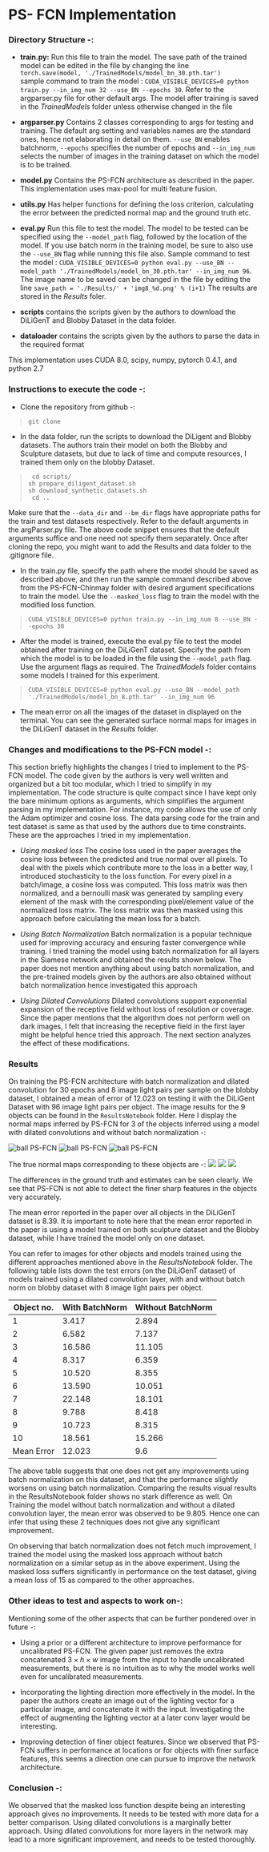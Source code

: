 
# PS- FCN Implementation 

### Directory Structure -:
-   **train.py:**  Run this file to train the model. The save path of the trained model can be edited in the file by changing the line   
```torch.save(model, './TrainedModels/model_bn_30.pth.tar')```   
sample command to train the model : ```CUDA_VISIBLE_DEVICES=0 python train.py --in_img_num 32 --use_BN --epochs 30```. Refer to the argparser.py file for other default args. The model after training is saved in the *TrainedModels* folder unless otherwise changed in the file

-  **argparser.py** Contains 2 classes corresponding to args for testing and training. The default arg setting and variables names are the standard ones, hence not elaborating in detail on them. `--use_BN` enables batchnorm, `--epochs` specifies the number of epochs and `--in_img_num` selects the number of images in the training dataset on which the model is to be trained. 

-  **model.py** Contains the PS-FCN architecture as described in the paper. This implementation uses max-pool for multi feature fusion. 

-  **utils.py** Has helper functions for defining the loss criterion, calculating the error between the predicted normal map and the ground truth etc. 

-  **eval.py** Run this file to test the model. The model to be tested can be specified using the `--model_path` flag, followed by the location of the model. If you use batch norm in the training model, be sure to also use the `--use_BN` flag while running this file also. Sample command to test the model :  ```CUDA_VISIBLE_DEVICES=0 python eval.py --use_BN --model_path './TrainedModels/model_bn_30.pth.tar' --in_img_num 96```. The image name to be saved can be changed in the file by editing the line ```save_path = './Results/' + 'img8_%d.png' % (i+1)``` 
The results are stored in the *Results* foler.

-  **scripts** contains the scripts given by the authors to download the DiLiGenT and Blobby Dataset in the data folder. 

-  **dataloader** contains the scripts given by the authors to parse the data in the required format

This implementation uses CUDA 8.0, scipy, numpy, pytorch 0.4.1, and python 2.7 


### Instructions to execute the code -:

-  Clone the repository from github -:

>``` git clone ```

-  In the data folder, run the scripts to download the DiLigent and Blobby datasets. The authors train their model on both the Blobby and Sculpture datasets, but due to lack of time and compute resources, I trained them only on the blobby Dataset. 

> ``` cd scripts/```    
  ``` sh prepare_diligent_dataset.sh ```  
  ``` sh download_synthetic_datasets.sh ```  
  ``` cd ..```

Make sure that the `--data_dir` and `--bm_dir` flags have appropriate paths for the train and test datasets respectively. Refer to the default arguments in the argParser.py file. The above code snippet ensures that the default arguments suffice and one need not specify them separately. 
Once after cloning the repo, you might want to add the Results and data folder to the .gitignore file. 
-  In the train.py file, specify the path where the model should be saved as described above, and then run the sample command described above from the PS-FCN-Chinmay folder with desired argument specifications to train the model. Use the `--masked_loss` flag to train the model with the modified loss function.

> ```CUDA_VISIBLE_DEVICES=0 python train.py --in_img_num 8 --use_BN --epochs 30```

-  After the model is trained, execute the eval.py file to test the model obtained after training on the DiLiGenT dataset. Specify the path from which the model is to be loaded in the file using the `--model_path` flag. Use the argument flags as required. The *TrainedModels* folder contains some models I trained for this experiment.

> ```CUDA_VISIBLE_DEVICES=0 python eval.py --use_BN --model_path './TrainedModels/model_bn_8.pth.tar' --in_img_num 96```

-  The mean error on all the images of the dataset in displayed on the terminal. You can see the generated surface normal maps for images in the DiLiGenT dataset in the *Results* folder.



### Changes and modifications to the PS-FCN model -: 
This section briefly highlights the changes I tried to implement to the PS-FCN model. The code given by the authors is very well written and organized but a bit too modular, which I tried to simplify in my implementation. The code structure is quite compact since I have kept only the bare minimum options as arguments, which simplifies the argument parsing in my implementation. For instance, my code allows the use of only the Adam optimizer and cosine loss. The data parsing code for the train and test dataset is same as that used by the authors due to time constraints. These are the approaches I tried in my implementation.

-  *Using masked loss* The cosine loss used in the paper averages the cosine loss between the predicted and true normal over all pixels. To deal with the pixels which contribute more to the loss in a better way, I introduced stochasticity to the loss function. For every pixel in a batch/image, a cosine loss was computed. This loss matrix was then normalized, and a bernoulli mask was generated by sampling every element of the mask with the corresponding pixel/element value of the normalized loss matrix. The loss matrix was then masked using this approach before calculating the mean loss for a batch.

-  *Using Batch Normalization* Batch normalization is a popular technique used for improving accuracy and ensuring faster convergence while training. I tried training the model using batch normalization for all layers in the Siamese network and obtained the results shown below. The paper does not mention anything about using batch normalization, and the pre-trained models given by the authors are also obtained without batch normalization hence investigated this approach

-  *Using Dilated Convolutions* Dilated convolutions support exponential expansion of the receptive field without loss of resolution or coverage. Since the paper mentions that the algorithm does not perform well on dark images, I felt that increasing the receptive field in the first layer might be helpful hence tried this approach. The next section analyzes the effect of these modifications.


### Results 

On training the PS-FCN architecture with batch normalization and dilated convolution for 30 epochs and 8 image light pairs per sample on the blobby dataset, I obtained a mean of error of 12.023 on testing it with the DiLiGent Dataset with 96 image light pairs per object. The image results for the 9 objects can be found in the `ResultsNotebook` folder. Here I display the normal maps inferred by PS-FCN for 3 of the objects inferred using a model with dilated convolutions and without batch normalization -:

![ball PS-FCN](ResultsNotebook/Image_8lp/img8_3.png) 
![ball PS-FCN](ResultsNotebook/Image_8lp/img8_6.png)
![ball PS-FCN](ResultsNotebook/Image_8lp/img8_8.png)


The true normal maps corresponding to these objects are -:
![](ResultsNotebook/Normal_gt-budda.png)
![](ResultsNotebook/Normal_gt-goblet.png)
![](ResultsNotebook/Normal_gt-pot1.png)

The differences in the ground truth and estimates can be seen clearly. We see that PS-FCN is not able to detect the finer sharp features in the objects very accurately. 

The mean error reported in the paper over all objects in the DiLiGenT dataset is 8.39. It is important to note here that the mean error reported in the paper is using a model trained on both sculpture dataset and the Blobby dataset, while I have trained the model only on one dataset.

You can refer to images for other objects and models trained using the different approaches mentioned above in the *ResultsNotebook* folder. The following table lists down the test errors (on the DiLiGenT dataset) of models trained using a dilated convolution layer, with and without batch norm on blobby dataset with 8 image light pairs per object.

| Object no.  |  With BatchNorm | Without BatchNorm  |
|-------------|-----------------|--------------------|
|     1       |    3.417        |       2.894        |
|     2       |    6.582        |       7.137        |
|     3       |    16.586       |       11.105       |
|     4       |    8.317        |       6.359        |
|     5       |    10.520       |       8.355        |
|     6       |    13.590       |       10.051       |
|     7       |    22.148       |       18.101       |
|     8       |    9.788        |       8.418        |
|     9       |    10.723       |       8.315        |
|     10      |    18.561       |       15.266       |
| Mean Error  |    12.023       |       9.6          |


The above table suggests that one does not get any improvements using batch normalization on this dataset, and that the performance slightly worsens on using batch normalization. Comparing the results visual results in the ResultsNotebook folder shows no stark difference as well. On Training the model without batch normalization and without a dilated convolution layer, the mean error was observed to be 9.805. Hence one can infer that using these 2 techniques does not give any significant improvement.

On observing that batch normalization does not fetch much improvement, I trained the model using the masked loss approach without batch normalization on a similar setup as in the above experiment. Using the masked loss suffers significantly in performance on the test dataset, giving a mean loss of 15 as compared to the other approaches.


### Other ideas to test and aspects to work on-:
Mentioning some of the other aspects that can be further pondered over in future -:

-  Using a prior or a different architecture to improve performance for uncalibrated PS-FCN. The given paper just removes the extra concatenated $3 \times h \times w$ image from the input to handle uncalibrated measurements, but there is no intuition as to why the model works well even for uncalibrated measurements.

-  Incorporating the lighting direction more effectively in the model. In the paper the authors create an image out of the lighting vector for a particular image, and concatenate it with the input. Investigating the effect of augmenting the lighting vector at a later conv layer would be interesting. 

-  Improving detection of finer object features. Since we observed that PS-FCN suffers in performance at locations or for objects with finer surface features, this seems a direction one can pursue to improve the network architecture.

### Conclusion -:
We observed that the masked loss function despite being an interesting approach gives no improvements. It needs to be tested with more data for a better comparison. Using dilated convolutions is a marginally better approach. Using dilated convolutions for more layers in the network may lead to a more significant improvement, and needs to be tested thoroughly.
